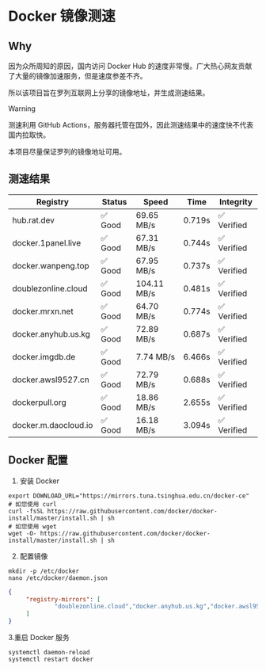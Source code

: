 # Docker 镜像测速

## Why

因为众所周知的原因，国内访问 Docker Hub 的速度非常慢。广大热心网友贡献了大量的镜像加速服务，但是速度参差不齐。


所以该项目旨在罗列互联网上分享的镜像地址，并生成测速结果。

> [!WARNING]
> 测速利用 GitHub Actions，服务器托管在国外，因此测速结果中的速度快不代表国内拉取快。
>

本项目尽量保证罗列的镜像地址可用。

## 测速结果

| Registry | Status | Speed | Time | Integrity |
|----------|--------|-------|------|-----------|
| hub.rat.dev | ✅ Good | 69.65 MB/s | 0.719s | ✅ Verified |
| docker.1panel.live | ✅ Good | 67.31 MB/s | 0.744s | ✅ Verified |
| docker.wanpeng.top | ✅ Good | 67.95 MB/s | 0.737s | ✅ Verified |
| doublezonline.cloud | ✅ Good | 104.11 MB/s | 0.481s | ✅ Verified |
| docker.mrxn.net | ✅ Good | 64.70 MB/s | 0.774s | ✅ Verified |
| docker.anyhub.us.kg | ✅ Good | 72.89 MB/s | 0.687s | ✅ Verified |
| docker.imgdb.de | ✅ Good | 7.74 MB/s | 6.466s | ✅ Verified |
| docker.awsl9527.cn | ✅ Good | 72.79 MB/s | 0.688s | ✅ Verified |
| dockerpull.org | ✅ Good | 18.86 MB/s | 2.655s | ✅ Verified |
| docker.m.daocloud.io | ✅ Good | 16.18 MB/s | 3.094s | ✅ Verified |

## Docker 配置

1. 安装 Docker
```shell
export DOWNLOAD_URL="https://mirrors.tuna.tsinghua.edu.cn/docker-ce"
# 如您使用 curl
curl -fsSL https://raw.githubusercontent.com/docker/docker-install/master/install.sh | sh
# 如您使用 wget
wget -O- https://raw.githubusercontent.com/docker/docker-install/master/install.sh | sh
```

2. 配置镜像

```shell
mkdir -p /etc/docker
nano /etc/docker/daemon.json
```

```json
{
     "registry-mirrors": [
             "doublezonline.cloud","docker.anyhub.us.kg","docker.awsl9527.cn"
     ]
}
```

 3.重启 Docker 服务
```shell
systemctl daemon-reload
systemctl restart docker
```
